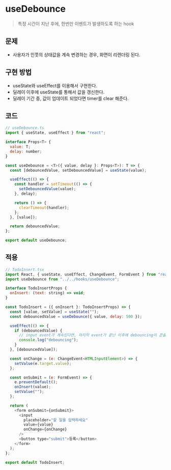 # useDebounce

> 특정 시간이 지난 후에, 한번만 이벤트가 발생하도록 하는 hook

## 문제

- 사용자가 인풋의 상태값을 계속 변경하는 경우, 화면이 리렌더링 된다.

## 구현 방법

- useState와 useEffect를 이용해서 구현한다.
- 딜레이 이후에 useState를 통해서 값을 갱신한다.
- 딜레이 기간 중, 값이 업데이트 되었다면 timer를 clear 해준다.

## 코드

```javascript
// useDebounce.ts
import { useState, useEffect } from "react";

interface Props<T> {
  value: T;
  delay: number;
}

const useDebounce = <T>({ value, delay }: Props<T>): T => {
  const [debouncedValue, setDebouncedValue] = useState(value);

  useEffect(() => {
    const handler = setTimeout(() => {
      setDebouncedValue(value);
    }, delay);

    return () => {
      clearTimeout(handler);
    };
  }, [value]);

  return debouncedValue;
};

export default useDebounce;
```

## 적용

```javascript
// TodoInsert.tsx
import React, { useState, useEffect, ChangeEvent, FormEvent } from "react";
import useDebounce from "../../hooks/useDebounce";

interface TodoInsertProps {
  onInsert: (text: string) => void;
}

const TodoInsert = ({ onInsert }: TodoInsertProps) => {
  const [value, setValue] = useState("");
  const debouncedValue = useDebounce({ value, delay: 500 });

  useEffect(() => {
    if (debouncedValue) {
      // input event가 계속있다면, 마지막 event가 끝난 이후에 debouncing이 콘솔에 찍힌다.
      console.log("debouncing");
    }
  }, [debouncedValue]);

  const onChange = (e: ChangeEvent<HTMLInputElement>) => {
    setValue(e.target.value);
  };

  const onSubmit = (e: FormEvent) => {
    e.preventDefault();
    onInsert(value);
    setValue("");
  };

  return (
    <form onSubmit={onSubmit}>
      <input
        placeholder="할 일을 입력하세요"
        value={value}
        onChange={onChange}
      />
      <button type="submit">등록</button>
    </form>
  );
};

export default TodoInsert;
```
